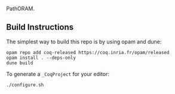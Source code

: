 PathORAM.

## Build Instructions

The simplest way to build this repo is by using opam and dune:
```
opam repo add coq-released https://coq.inria.fr/opam/released
opam install . --deps-only
dune build
```

To generate a `_CoqProject` for your editor:

```
./configure.sh
```
